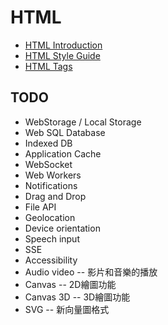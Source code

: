 # HTML

*   [HTML Introduction](html-introduction.md)
*   [HTML Style Guide](html-style-guide.md)
*   [HTML Tags](html-tags.md)


## TODO

*   WebStorage / Local Storage
*   Web SQL Database
*   Indexed DB
*   Application Cache
*   WebSocket
*   Web Workers
*   Notifications
*   Drag and Drop
*   File API
*   Geolocation
*   Device orientation
*   Speech input
*   SSE
*   Accessibility
*   Audio video -- 影片和音樂的播放
*   Canvas -- 2D繪圖功能
*   Canvas 3D -- 3D繪圖功能
*   SVG -- 新向量圖格式
